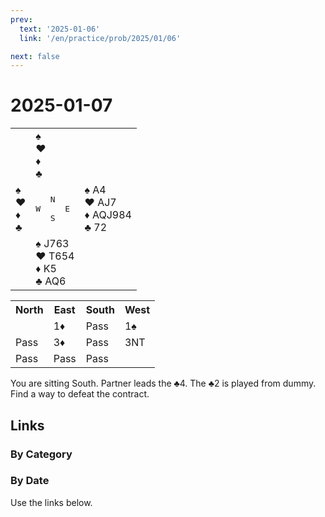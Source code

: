 ```yaml
---
prev:
  text: '2025-01-06'
  link: '/en/practice/prob/2025/01/06'

next: false
---
```


# 2025-01-07

<table class="deal">
	<tr>
		<td></td>
		<td>♠ <br>♥ <br>♦ <br>♣ </td>
		<td></td>
	</tr>
	<tr>
		<td>♠ <br>♥ <br>♦ <br>♣ </td>
		<td><pre>   N<br>W     E<br>   S</pre></td>
		<td>♠ A4<br>♥ AJ7<br>♦ AQJ984<br>♣ 72</td>
	</tr>
	<tr>
		<td></td>
		<td>♠ J763<br>♥ T654<br>♦ K5<br>♣ AQ6</td>
		<td></td>
	</tr>
</table>

<table class="auction">
	<tr>
		<th>North</th>
		<th>East</th>
		<th>South</th>
		<th>West</th>
	</tr>
	<tr>
		<td></td>
		<td>1♦</td>
		<td>Pass</td>
		<td>1♠</td>
	</tr>
	<tr>
		<td>Pass</td>
		<td>3♦</td>
		<td>Pass</td>
		<td>3NT</td>
	</tr>
	<tr>
		<td>Pass</td>
		<td>Pass</td>
		<td>Pass</td>
		<td></td>
	</tr>
</table>

You are sitting South. Partner leads the ♣4. The ♣2 is played from dummy. Find a way to defeat the contract.

## Links

[<Badge type="tip" text="Check Solution"/>](/en/learning/prob/2025/01/07)

### By Category

[<Badge type="tip" text="<--"/>](/en/practice/prob/2024/12/31)
[<Badge type="tip" text="Calendar"/>](/en/practice/calendar/2025/01)
[<Badge type="info" text="-->"/>](/en/practice/prob/2025/01/07#links)

### By Date

Use the links below.